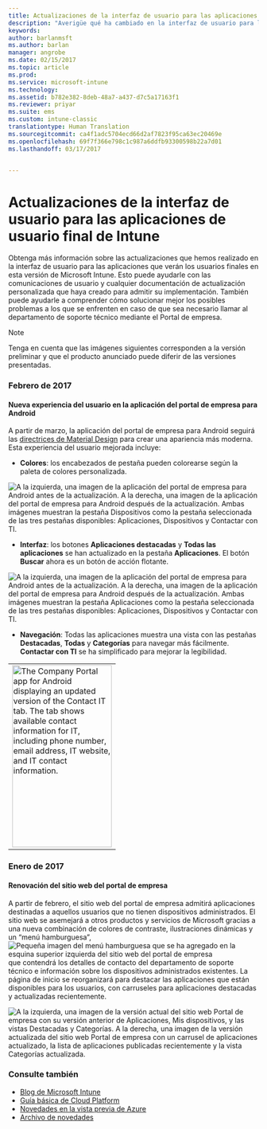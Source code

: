 ```yaml
---
title: Actualizaciones de la interfaz de usuario para las aplicaciones de usuario final de Intune | Microsoft Docs
description: "Averigüe qué ha cambiado en la interfaz de usuario para las aplicaciones que funcionan en dispositivos de usuario final con Intune."
keywords: 
author: barlanmsft
ms.author: barlan
manager: angrobe
ms.date: 02/15/2017
ms.topic: article
ms.prod: 
ms.service: microsoft-intune
ms.technology: 
ms.assetid: b782e382-8deb-48a7-a437-d7c5a17163f1
ms.reviewer: priyar
ms.suite: ems
ms.custom: intune-classic
translationtype: Human Translation
ms.sourcegitcommit: ca4f1adc5704ecd66d2af7823f95ca63ec20469e
ms.openlocfilehash: 69f7f366e798c1c987a6ddfb93300598b22a7d01
ms.lasthandoff: 03/17/2017


---
```

# <a name="ui-updates-for-intune-end-user-apps"></a>Actualizaciones de la interfaz de usuario para las aplicaciones de usuario final de Intune
Obtenga más información sobre las actualizaciones que hemos realizado en la interfaz de usuario para las aplicaciones que verán los usuarios finales en esta versión de Microsoft Intune. Esto puede ayudarle con las comunicaciones de usuario y cualquier documentación de actualización personalizada que haya creado para admitir su implementación. También puede ayudarle a comprender cómo solucionar mejor los posibles problemas a los que se enfrenten en caso de que sea necesario llamar al departamento de soporte técnico mediante el Portal de empresa.

> [!Note]
> Tenga en cuenta que las imágenes siguientes corresponden a la versión preliminar y que el producto anunciado puede diferir de las versiones presentadas.

### <a name="february-2017"></a>Febrero de 2017

#### <a name="new-user-experience-for-the-company-portal-app-for-android---621622-announced-1702--"></a>Nueva experiencia del usuario en la aplicación del portal de empresa para Android <!--621622, announced 1702-->
A partir de marzo, la aplicación del portal de empresa para Android seguirá las [directrices de Material Design](https://material.io/guidelines/material-design/introduction.html) para crear una apariencia más moderna. Esta experiencia del usuario mejorada incluye:

* __Colores__: los encabezados de pestaña pueden colorearse según la paleta de colores personalizada.

![A la izquierda, una imagen de la aplicación del portal de empresa para Android antes de la actualización. A la derecha, una imagen de la aplicación del portal de empresa para Android después de la actualización. Ambas imágenes muestran la pestaña Dispositivos como la pestaña seleccionada de las tres pestañas disponibles: Aplicaciones, Dispositivos y Contactar con TI.](./media/CP_Android_DevicesTab_BeforeAfter.png)

* __Interfaz__: los botones __Aplicaciones destacadas__ y __Todas las aplicaciones__ se han actualizado en la pestaña __Aplicaciones__. El botón __Buscar__ ahora es un botón de acción flotante.

![A la izquierda, una imagen de la aplicación del portal de empresa para Android antes de la actualización. A la derecha, una imagen de la aplicación del portal de empresa para Android después de la actualización. Ambas imágenes muestran la pestaña Aplicaciones como la pestaña seleccionada de las tres pestañas disponibles: Aplicaciones, Dispositivos y Contactar con TI.](./media/CP_Android_AppsTab_BeforeAfter.png)

* __Navegación__: Todas las aplicaciones muestra una vista con las pestañas __Destacadas__, __Todas__ y __Categorías__ para navegar más fácilmente. __Contactar con TI__ se ha simplificado para mejorar la legibilidad.

<html>
<body>
   <table id="wrapper">
      <tr>
         <td>
            <img src="https://docs.microsoft.com/en-us/InTune/whats-new/media/cp_android_contactit_after.png" alt="The Company Portal app for Android displaying an updated version of the Contact IT tab. The tab shows available contact information for IT, including phone number, email address, IT website, and IT contact information." width=200 height=366 align=center>
          </td>
      </tr>
   </table>
</body>
</html>

### <a name="january-2017"></a>Enero de 2017

#### <a name="modernizing-the-company-portal-website---753980-announced-1701--"></a>Renovación del sitio web del portal de empresa<!--753980, announced 1701-->
A partir de febrero, el sitio web del portal de empresa admitirá aplicaciones destinadas a aquellos usuarios que no tienen dispositivos administrados. El sitio web se asemejará a otros productos y servicios de Microsoft gracias a una nueva combinación de colores de contraste, ilustraciones dinámicas y un “menú hamburguesa”, ![Pequeña imagen del menú hamburguesa que se ha agregado en la esquina superior izquierda del sitio web del portal de empresa](./media/CP_hamburger_menu.png) que contendrá los detalles de contacto del departamento de soporte técnico e información sobre los dispositivos administrados existentes. La página de inicio se reorganizará para destacar las aplicaciones que están disponibles para los usuarios, con carruseles para aplicaciones destacadas y actualizadas recientemente.

![A la izquierda, una imagen de la versión actual del sitio web Portal de empresa con su versión anterior de Aplicaciones, Mis dispositivos, y las vistas Destacadas y Categorías. A la derecha, una imagen de la versión actualizada del sitio web Portal de empresa con un carrusel de aplicaciones actualizado, la lista de aplicaciones publicadas recientemente y la vista Categorías actualizada.](./media/CP_Website_BeforeAfter_Feb2016.png)


### <a name="see-also"></a>Consulte también
* [Blog de Microsoft Intune](http://go.microsoft.com/fwlink/?LinkID=273882)
* [Guía básica de Cloud Platform](http://www.microsoft.com/en-us/server-cloud/roadmap/Indevelopment.aspx?TabIndex=0&dropValue=Intune)
* [Novedades en la vista previa de Azure](https://docs.microsoft.com/intune-azure/introduction/whats-new)
* [Archivo de novedades](whats-new-archive.md)


